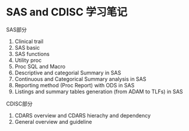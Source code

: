 # SAS and CDISC 学习笔记

SAS部分
1. Clinical trail
2. SAS basic
3. SAS functions
4. Utility proc
5. Proc SQL and Macro
6. Descriptive and categorial Summary in SAS
7. Continuous and Categorical Summary analysis in SAS
8. Reporting method (Proc Report) with ODS in SAS
9. Listings and summary tables generation (from ADAM to TLFs) in SAS

CDISC部分
1. CDARS overview and CDARS hierachy and dependency
2. General overview and guideline
